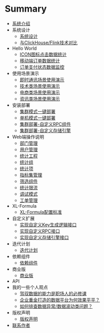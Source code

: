 # Summary

* [系统介绍](README.md)
*  系统设计
   * [系统设计](architecture/01.md)
   * [与ClickHouse/Flink技术对比](architecture/02.md)
*  Hello World
   * [ICON图标点击数据统计](helloworld/01.md)
   * [移动端订单数据统计](helloworld/02.md)
   * [订单支付状态数据监控](helloworld/03.md)
*  使用场景演示
   * [即时通讯场景使用演示](scene/01.md)
   * [技术类场景使用演示](scene/02.md)
   * [电商类场景使用演示](scene/03.md)
   * [资讯类场景使用演示](scene/04.md)   
*  安装部署
   * [集群模式一键部署](deploy/01.md)
   * [单机模式一键部署](deploy/04.md)
   * [集群部署-自定义RPC组件](deploy/02.md)
   * [集群部署-自定义存储引擎](deploy/03.md)   
*  Web端操作说明
   * [部门管理](Web端操作说明/部门管理.md)
   * [用户管理](Web端操作说明/用户管理.md)
   * [统计工程](Web端操作说明/统计工程.md)
   * [统计组](Web端操作说明/统计组管理.md)
   * [统计项](Web端操作说明/统计项管理.md)
   * [指标集管理](Web端操作说明/指标集管理.md)
   * [筛选组件](Web端操作说明/筛选组件.md)
   * [统计限流](Web端操作说明/统计限流.md)
   * [调试模式](Web端操作说明/调试模式.md)
   * [工单管理](Web端操作说明/工单管理.md)
*  XL-Formula
   * [XL-Formula配置标准](xl-formula/01.md)
*  自定义扩展
   * [实现自定义Key生成逻辑接口](extend/01.md)
   * [实现自定义RPC接口](extend/02.md)
   * [实现自定义存储引擎接口](extend/03.md)
*  迭代计划
   * [迭代计划](迭代计划/迭代计划.md)
*  依赖组件
   * [依赖组件](依赖组件/依赖组件.md)
*  商业版
   * [商业版](商业版/商业版.md)
*  API
*  我的一些个人观点
   * [驾驭数据的能力是职场人的必修课](opinion/01.md)
   * [企业重金打造的数据平台为何效果平平？](opinion/02.md)
   * [如何排查数据异常/数据波动类问题？](opinion/03.md)
*  版权声明
   * [版权声明](copyright/01.md)
* [联系作者](contact/01.md)   